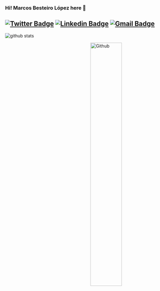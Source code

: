 ### Hi! Marcos Besteiro López here 👋

[![Twitter Badge](https://img.shields.io/badge/Twitter-MarcosBL-1ca0f1?logo=twitter&logoColor=white&link=https://twitter.com/MarcosBL)](https://twitter.com/MarcosBL)  [![Linkedin Badge](https://img.shields.io/badge/LinkedIn-MarcosBL-blue?&logo=Linkedin&logoColor=white&link=https://www.linkedin.com/in/marcosbl//)](https://www.linkedin.com/in/marcosbl/) [![Gmail Badge](https://img.shields.io/badge/Email-soy@marcosbl.com-c14438?logo=Gmail&logoColor=white&link=mailto:soy@marcosbl.com)](mailto:soy@marcosbl.com)
---------------------------------------------------------------------------------------------------------------------------------------------------------------------------------

![github stats](https://github-readme-stats.vercel.app/api?username=MarcosBL&show_icons=true&title_color=fff&icon_color=79ff97&text_color=9f9f9f&bg_color=151515)

<img width="45%" align="right" alt="Github" src="https://raw.githubusercontent.com/onimur/.github/master/.resources/git-header.svg" />
